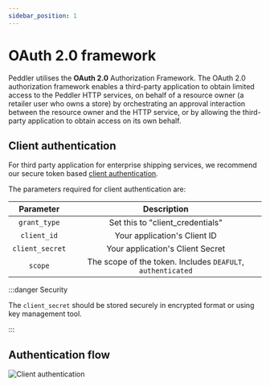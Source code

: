 ```yaml
---
sidebar_position: 1
---
```


# OAuth 2.0 framework

Peddler utilises the **OAuth 2.0** Authorization Framework. The OAuth 2.0 authorization framework enables a third-party application to obtain limited access to the Peddler HTTP services, on behalf of a resource owner (a retailer user who owns a store) by orchestrating an approval interaction between the resource owner and the HTTP service, or by allowing the third-party application to obtain access on its own behalf.

## Client authentication

For third party application for enterprise shipping services, we recommend our secure token based [client authentication](https://www.oauth.com/oauth2-servers/client-registration/client-id-secret/). 

The parameters required for client authentication are:

| Parameter | Description |
|:---:|:---:|
| `grant_type` | Set this to "client_credentials" |
| `client_id` | Your application's Client ID |
| `client_secret` | Your application's Client Secret |
| `scope` | The scope of the token. Includes `DEAFULT`, `authenticated` |


:::danger Security

The `client_secret` should be stored securely in encrypted format or using key management tool.

:::

## Authentication flow

![Client authentication](/img/oauth_client_credentials.png)